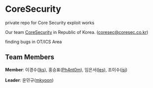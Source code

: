 # CoreSecurity

private repo for Core Security exploit works

Our team [CoreSecurity](https://www.coresec.co.kr/) in Republic of Korea. ([coresec@coresec.co.kr](mailto:coresec@coresec.co.kr))

finding bugs in OT/ICS Area

## Team Members
**Member**: 이경수([lks](https://github.com/argaon)), 홍승표([Ph4nt0m](https://github.com/Phantomn)), 임은서([les](https://github.com/turt1e3)), 조이수([isj](https://github.com/W0rldwide))

**Leader**: 윤민규([mkyoon](https://github.com/ymkyu))

